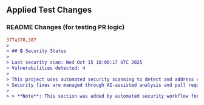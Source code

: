 ## Applied Test Changes

### README Changes (for testing PR logic)
```diff
377a378,387
> 
> ## 🔒 Security Status
> 
> Last security scan: Wed Oct 15 18:00:17 UTC 2025
> Vulnerabilities detected: 4
> 
> This project uses automated security scanning to detect and address vulnerabilities.
> Security fixes are managed through AI-assisted analysis and pull requests.
> 
> > **Note**: This section was added by automated security workflow for testing PR logic.
```
